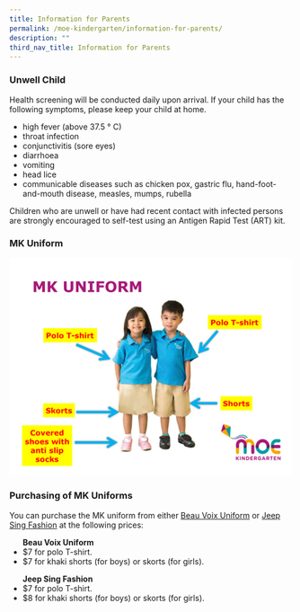 ```yaml
---
title: Information for Parents
permalink: /moe-kindergarten/information-for-parents/
description: ""
third_nav_title: Information for Parents
---
```

<h3><b>Unwell Child</b></h3>
<p>Health screening will be conducted daily upon arrival. If your child has the following symptoms, please keep your child at home.</p>
<ul><li>high fever (above 37.5 ° C)</li>
<li>throat infection</li>
<li>conjunctivitis (sore eyes)</li>
<li>diarrhoea</li>
<li>vomiting</li>
<li>head lice</li>
<li>communicable diseases such as chicken pox, gastric flu, hand-foot-and-mouth disease, measles, mumps, rubella</li></ul><p></p>
<p>Children who are unwell or have had recent contact with infected persons are strongly encouraged to self-test using an Antigen Rapid Test (ART) kit.</p>
<h3><b>MK Uniform</b></h3>
<p></p><center><img src="/images/mkuniform.png"></center><p></p>
<h3><b>Purchasing of MK Uniforms</b></h3>
<p>You can purchase the MK uniform from either <a href="https://www.beauvoix.com.sg/products-category/preschool" target="_blank" rel="noopener">Beau Voix Uniform</a> or <a href="https://jeepsinguniform.com/collections/moe-kindergarten-uniforms" target="_blank" rel="noopener">Jeep Sing Fashion</a> at the following prices:</p>
<p></p><ul><b>Beau Voix Uniform</b>
	<li>$7 for polo T-shirt.</li>
	<li>$7 for khaki shorts (for boys) or skorts (for girls).</li></ul>
<ul><b>Jeep Sing Fashion</b>
	<li>$7 for polo T-shirt.</li>
	<li>$8 for khaki shorts (for boys) or skorts (for girls).</li></ul><p></p>